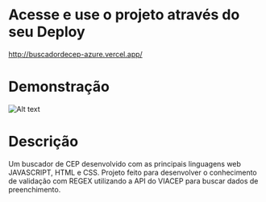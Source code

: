 # Acesse e use o projeto através do seu Deploy <br>
http://buscadordecep-azure.vercel.app/

# Demonstração <br>
![Alt text](https://github.com/renanxd25/buscadordecep/blob/master/buscadordecep.gif?raw=true "Demonstração")

# Descrição <br>
Um buscador de CEP desenvolvido com as principais linguagens web JAVASCRIPT, HTML e CSS. Projeto feito para desenvolver o conhecimento de validação com REGEX  utilizando a API do VIACEP para buscar dados de preenchimento.

